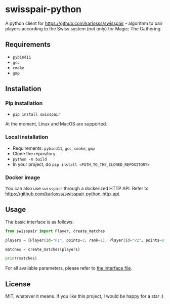 # swisspair-python

A python client for https://github.com/karlosss/swisspair - algorithm to pair players according to the Swiss system (not only) for Magic: The Gathering 

## Requirements

- `pybind11`
- `gcc`
- `cmake`
- `gmp`

## Installation

### Pip installation

- `pip install swisspair`

At the moment, Linux and MacOS are supported.

### Local installation

- Requirements: `pybind11`, `gcc`, `cmake`, `gmp`
- Clone the repository
- `python -m build`
- In your project, do `pip install <PATH_TO_THE_CLONED_REPOSITORY>`

### Docker image

You can also use `swisspair` through a dockerized HTTP API. Refer to https://github.com/karlosss/swisspair-python-http-api.

## Usage

The basic interface is as follows:

```python
from swisspair import Player, create_matches

players = [Player(id="P1", points=3, rank=1), Player(id="P2", points=0, rank=2)]

matches = create_matches(players)

print(matches)
```

For all available parameters, please refer to [the interface file](https://github.com/karlosss/swisspair-python/blob/a6cc5011aea4942c7b5296947bbf64d317a3f75a/src/swisspair/interface.py).

## License

MIT, whatever it means. If you like this project, I would be happy for a star :)
